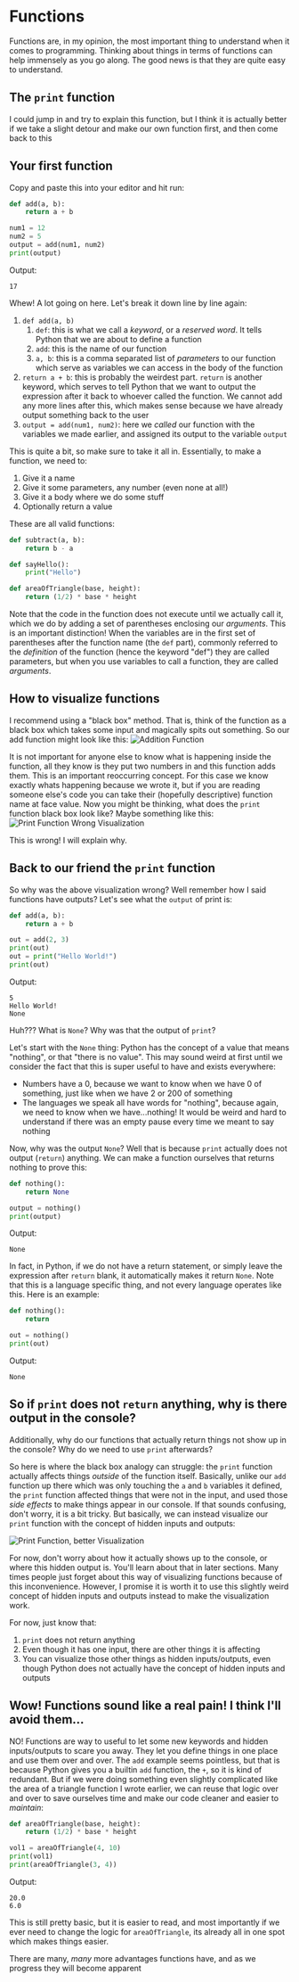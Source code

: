 # Functions
Functions are, in my opinion, the most important thing to understand when it comes to programming. Thinking about things in terms of functions can help immensely as you go along. The good news is that they are quite easy to understand.

## The `print` function
I could jump in and try to explain this function, but I think it is actually better if we take a slight detour and make our own function first, and then come back to this

## Your first function
Copy and paste this into your editor and hit run:
```python
def add(a, b):
    return a + b

num1 = 12
num2 = 5
output = add(num1, num2)
print(output)
```
Output:
```
17
```
Whew! A lot going on here. Let's break it down line by line again:
1. `def add(a, b)`
    1. `def`: this is what we call a *keyword*, or a *reserved word*. It tells Python that we are about to define a function
    2. `add`: this is the name of our function
    3. `a, b`: this is a comma separated list of *parameters* to our function which serve as variables we can access in the body of the function
2. `return a + b`: this is probably the weirdest part. `return` is another keyword, which serves to tell Python that we want to output the expression after it back to whoever called the function. We cannot add any more lines after this, which makes sense because we have already output something back to the user
3. `output = add(num1, num2)`: here we *called* our function with the variables we made earlier, and assigned its output to the variable `output`

This is quite a bit, so make sure to take it all in. Essentially, to make a function, we need to:
1. Give it a name
2. Give it some parameters, any number (even none at all!)
3. Give it a body where we do some stuff
4. Optionally return a value

These are all valid functions:
```python
def subtract(a, b):
    return b - a

def sayHello():
    print("Hello")

def areaOfTriangle(base, height):
    return (1/2) * base * height
```

Note that the code in the function does not execute until we actually call it, which we do by adding a set of parentheses enclosing our *arguments*. This is an important distinction! When the variables are in the first set of parentheses after the function name (the `def` part), commonly referred to the *definition* of the function (hence the keyword "def") they are called parameters, but when you use variables to call a function, they are called *arguments*.

## How to visualize functions
I recommend using a "black box" method. That is, think of the function as a black box which takes some input and magically spits out something. So our add function might look like this:
![Addition Function](../img/add.svg)

It is not important for anyone else to know what is happening inside the function, all they know is they put two numbers in and this function adds them. This is an important reoccurring concept. For this case we know exactly whats happening because we wrote it, but if you are reading someone else's code you can take their (hopefully descriptive) function name at face value. Now you might be thinking, what does the `print` function black box look like? Maybe something like this:
![Print Function Wrong Visualization](../img/print-wrong.svg)

This is wrong! I will explain why.

## Back to our friend the `print` function
So why was the above visualization wrong? Well remember how I said functions have outputs? Let's see what the `output` of print is:
```python
def add(a, b):
    return a + b

out = add(2, 3)
print(out)
out = print("Hello World!")
print(out)
```
Output:
```
5
Hello World!
None
```
Huh??? What is `None`? Why was that the output of `print`?

Let's start with the `None` thing: Python has the concept of a value that means "nothing", or that "there is no value". This may sound weird at first until we consider the fact that this is super useful to have and exists everywhere:
- Numbers have a 0, because we want to know when we have 0 of something, just like when we have 2 or 200 of something
- The languages we speak all have words for "nothing", because again, we need to know when we have...nothing! It would be weird and hard to understand if there was an empty pause every time we meant to say nothing

Now, why was the output `None`? Well that is because `print` actually does not output (`return`) anything. We can make a function ourselves that returns nothing to prove this:
```python
def nothing():
    return None

output = nothing()
print(output)
```
Output:
```
None
```
In fact, in Python, if we do not have a return statement, or simply leave the expression after `return` blank, it automatically makes it return `None`. Note that this is a language specific thing, and not every language operates like this. Here is an example:
```python
def nothing():
    return

out = nothing()
print(out)
```
Output:
```
None
```

## So if `print` does not `return` anything, why is there output in the console?
Additionally, why do our functions that actually return things not show up in the console? Why do we need to use `print` afterwards?

So here is where the black box analogy can struggle: the `print` function actually affects things *outside* of the function itself. Basically, unlike our `add` function up there which was only touching the `a` and `b` variables it defined, the `print` function affected things that were not in the input, and used those *side effects* to make things appear in our console. If that sounds confusing, don't worry, it is a bit tricky. But basically, we can instead visualize our `print` function with the concept of hidden inputs and outputs:

![Print Function, better Visualization](../img/print-correct.svg)

For now, don't worry about how it actually shows up to the console, or where this hidden output is. You'll learn about that in later sections. Many times people just forget about this way of visualizing functions because of this inconvenience. However, I promise it is worth it to use this slightly weird concept of hidden inputs and outputs instead to make the visualization work.

For now, just know that:
1. `print` does not return anything
2. Even though it has one input, there are other things it is affecting
3. You can visualize those other things as hidden inputs/outputs, even though Python does not actually have the concept of hidden inputs and outputs

## Wow! Functions sound like a real pain! I think I'll avoid them...
NO! Functions are way to useful to let some new keywords and hidden inputs/outputs to scare you away. They let you define things in one place and use them over and over. The `add` example seems pointless, but that is because Python gives you a builtin `add` function, the `+`, so it is kind of redundant. But if we were doing something even slightly complicated like the area of a triangle function I wrote earlier, we can reuse that logic over and over to save ourselves time and make our code cleaner and easier to *maintain*:
```python
def areaOfTriangle(base, height):
    return (1/2) * base * height

vol1 = areaOfTriangle(4, 10)
print(vol1)
print(areaOfTriangle(3, 4))
```
Output:
```
20.0
6.0
```
This is still pretty basic, but it is easier to read, and most importantly if we ever need to change the logic for `areaOfTriangle`, its already all in one spot which makes things easier. 

There are many, *many* more advantages functions have, and as we progress they will become apparent